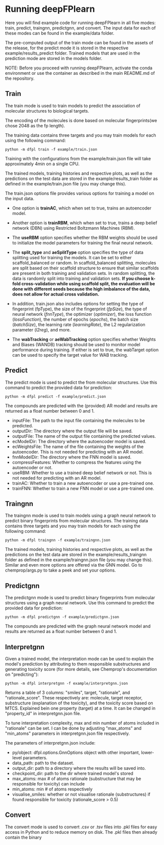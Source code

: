 # Running deepFPlearn

Here you will find example code for running deepFPlearn in all five modes: train, predict, traingnn, predictgnn, and convert. The input data for each of these modes can be found in the example/data folder.

The pre-computed output of the train mode can be found in the assets of the release, for the predict mode it is stored in the respective example/results_predict folder. Trained models that are used in the prediction mode are stored in the models folder.

NOTE: Before you proceed with running deepFPlearn, activate the conda environment or use the container as described in the main README.md of the repository.
## Train
The train mode is used to train models to predict the association of molecular structures to biological targets. 

The encoding of the molecules is done based on molecular fingerprints(we chose 2048 as the fp length). 

The training data contains three targets and you may train models for each using the following command:

``` 
python -m dfpl train -f example/train.json 
```
Training with the configurations from the example/train.json file will take approximately 4min on a single CPU.

The trained models, training histories and respective plots, as well as the predictions on the test data are stored in the example/results_train folder as defined in the example/train.json file (you may change this).

The train.json options file provides various options for training a model on the input data.

* One option is **trainAC**, which when set to true, trains an autoencoder model. 
* Another option is **trainRBM**, which when set to true, trains a deep belief network (DBN) using Restricted Boltzmann Machines (RBM). 
* The **useRBM** option specifies whether the RBM weights should be used to initialize the model parameters for training the final neural network.

* The **split_type** and **aeSplitType** option specifies the type of data splitting used for training the models. It can be set to either scaffold_balanced or random. In scaffold_balanced splitting, molecules are split based on their scaffold structure to ensure that similar scaffolds are present in both training and validation sets. In random splitting, the data is randomly split into training and validation sets.
**If you choose k-fold cross-validation while using scaffold split, the evaluation will be done with different seeds because the high imbalance of the data, does not allow for actual cross validation.**
* In addition, train.json also includes options for setting the type of fingerprint (fpType), the size of the fingerprint (_fpSize_), the type of neural network (_fnnType_), the optimizer (_optimizer_), the loss function (_lossFunction_), the number of epochs (_epochs_), the batch size (_batchSize_), the learning rate (_learningRate_), the L2 regularization parameter (_l2reg_), and more.

* The **wabTracking** or **aeWabTracking** option specifies whether Weights and Biases (WANDB) tracking should be used to monitor model performance during training. If either is set to true, the wabTarget option can be used to specify the target value for WAB tracking.
## Predict

The predict mode is used to predict the from molecular structures. Use this command to predict the provided data for prediction:

```
python -m dfpl predict -f example/predict.json
```
The compounds are predicted with the (provided) AR model and results are returned as a float number between 0 and 1.
* inputFile: The path to the input file containing the molecules to be predicted.
* outputDir: The directory where the output file will be saved.
* outputFile: The name of the output file containing the predicted values.
* ecModelDir: The directory where the autoencoder model is saved.
* ecWeightsFile: The name of the file containing the weights of the autoencoder. This is not needed for predicting with an AR model.
* fnnModelDir: The directory where the FNN model is saved.
* compressFeatures: Whether to compress the features using the autoencoder or not.
* useRBM: Whether to use a trained deep belief network or not. This is not needed for predicting with an AR model.
* trainAC: Whether to train a new autoencoder or use a pre-trained one. 
* trainFNN: Whether to train a new FNN model or use a pre-trained one.
## Traingnn
The traingnn mode is used to train models using a graph neural network to predict binary fingerprints from molecular structures. The training data contains three targets and you may train models for each using the following command:
```
python -m dfpl traingnn -f example/traingnn.json
```
The trained models, training histories and respective plots, as well as the predictions on the test data are stored in the example/results_traingnn folder as defined in the example/traingnn.json file (you may change this).
Similar and even more options are offered via the GNN model. Go to chemprop/args.py to take a peek and set your options.
## Predictgnn
The predictgnn mode is used to predict binary fingerprints from molecular structures using a graph neural network. Use this command to predict the provided data for prediction:
```
python -m dfpl predictgnn -f example/predictgnn.json
```
The compounds are predicted with the graph neural network model and results are returned as a float number between 0 and 1.

## Interpretgnn
Given a trained model, the interpretation mode can be used to explain the model's prediction by attributing to them responsible substructures and generating toxicity score (for more details, see Chemprop's documentation on "predicting"):
```
python -m dfpl interpretgnn -f example/interpretgnn.json
```
Returns a table of 3 columns: "smiles", target, "rationale", and "rationale_score". These respectively are: molecule, target receptor, substructure (explanation of the toxicity), and the toxicity score based on MTCS. Explained bein one property (target) at a time. It can be changed in "property_id" in interpretgnn.json file.

To tune interpretation complexity, max and min number of atoms included in "rationale" can be set. I can be done by adjusting "max_atoms" and "min_atoms" parameters in interpretgnn.json file respectively.

The parameters of interpretgnn.json include:

* py/object: dfpl.options.GnnOptions object with other important, lower-level parameters.
* data_path: path to the dataset.
* output_dir: path to a directory where the results will be saved into.
* checkpoint_dir: path to the dir where trained model's stored
* max_atoms: max # of atoms rationale (substructure that may be responsible for toxicity) can include
* min_atoms: min # of atoms respectively
* visualise_smiles: whether or not visualise rationale (substructures) if found responsible for toxicity (rationale_score > 0.5)


## Convert

The convert mode is used to convert .csv or .tsv files into .pkl files for easy access in Python and to reduce memory on disk. The .pkl files then already contain the binary